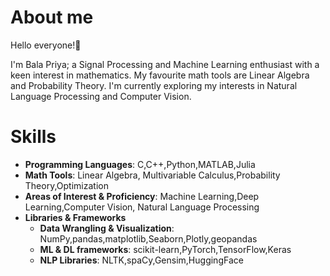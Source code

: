 # About me

Hello everyone!👋

I'm Bala Priya; a Signal Processing and Machine Learning enthusiast with a keen interest in mathematics.
My favourite math tools are Linear Algebra and Probability Theory.
I'm currently exploring my interests in Natural Language Processing and Computer Vision.

# Skills

- **Programming Languages**: C,C++,Python,MATLAB,Julia
- **Math Tools**: Linear Algebra, Multivariable Calculus,Probability Theory,Optimization
- **Areas of Interest & Proficiency**: Machine Learning,Deep Learning,Computer Vision, Natural Language Processing
- **Libraries & Frameworks**
   - **Data Wrangling & Visualization**: NumPy,pandas,matplotlib,Seaborn,Plotly,geopandas
   - **ML & DL frameworks**: scikit-learn,PyTorch,TensorFlow,Keras
   - **NLP Libraries**: NLTK,spaCy,Gensim,HuggingFace

